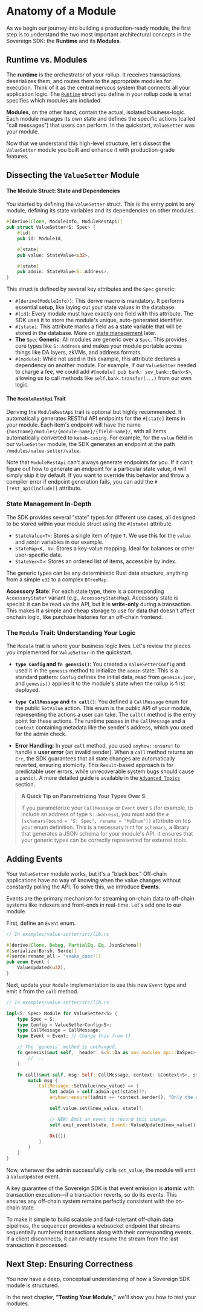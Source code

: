 # Anatomy of a Module

As we begin our journey into building a production-ready module, the first step is to understand the two most important architectural concepts in the Sovereign SDK: the **Runtime** and its **Modules**.

## Runtime vs. Modules

The **runtime** is the orchestrator of your rollup. It receives transactions, deserializes them, and routes them to the appropriate modules for execution. Think of it as the central nervous system that connects all your application logic. The [`Runtime`](https://github.com/Sovereign-Labs/sov-rollup-starter-wip/blob/main/crates/stf/stf-declaration/src/lib.rs#L51) struct you define in your rollup code is what specifies which modules are included.

**Modules**, on the other hand, contain the actual, isolated business-logic. Each module manages its own state and defines the specific actions (called "call messages") that users can perform.  In the quickstart, `ValueSetter` was your module.

Now that we understand this high-level structure, let's dissect the `ValueSetter` module you built and enhance it with production-grade features.

## Dissecting the `ValueSetter` Module

#### The Module Struct: State and Dependencies

You started by defining the `ValueSetter` struct. This is the entry point to any module, defining its state variables and its dependencies on other modules.

```rust
#[derive(Clone, ModuleInfo, ModuleRestApi)]
pub struct ValueSetter<S: Spec> {
    #[id]
    pub id: ModuleId,

    #[state]
    pub value: StateValue<u32>,

    #[state]
    pub admin: StateValue<S::Address>,
}
```
This struct is defined by several key attributes and the `Spec` generic:

*   `#[derive(ModuleInfo)]`: This derive macro is mandatory. It performs essential setup, like laying out your state values in the database.
*   `#[id]`: Every module must have exactly one field with this attribute. The SDK uses it to store the module's unique, auto-generated identifier.
*   `#[state]`: This attribute marks a field as a state variable that will be stored in the database. More on [state management](#state-management-in-depth) later.
*   **The** `Spec` **Generic**: All modules are generic over a `Spec`. This provides core types like `S::Address` and makes your module portable across things like DA layers, zkVMs, and address formats.
*   `#[module]`: While not used in this example, this attribute declares a dependency on another module. For example, if our `ValueSetter` needed to charge a fee, we could add `#[module] pub bank: sov_bank::Bank<S>`, allowing us to call methods like `self.bank.transfer(...)` from our own logic.

#### The `ModuleRestApi` Trait

Deriving the `ModuleRestApi` trait is optional but highly recommended. It automatically generates RESTful API endpoints for the `#[state]` items in your module. Each item's endpoint will have the name `{hostname}/modules/{module-name}/{field-name}/`, with all items automatically converted to `kebab-casing`. For example, for the `value` field in our `ValueSetter` module, the SDK generates an endpoint at the path `/modules/value-setter/value`.

Note that `ModuleRestApi` can't always generate endpoints for you. If it can't figure out how to generate an endpoint for a particular state value, it will simply skip it by default. If you want to override this behavior and throw a compiler error if endpoint generation fails, you can add the `#[rest_api(include)]` attribute.

### State Management In-Depth

The SDK provides several "state" types for different use cases, all designed to be stored within your module struct using the `#[state]` attribute.

*   `StateValue<T>`: Stores a single item of type `T`. We use this for the `value` and `admin` variables in our example.
*   `StateMap<K, V>`: Stores a key-value mapping. Ideal for balances or other user-specific data.
*   `StateVec<T>`: Stores an ordered list of items, accessible by index.

The generic types can be any deterministic Rust data structure, anything from a simple `u32` to a complex `BTreeMap`.

**Accessory State**: For each state type, there is a corresponding `AccessoryState*` variant (e.g., `AccessoryStateMap`). Accessory state is special: it can be read via the API, but it is **write-only** during a transaction. This makes it a simple and cheap storage to use for data that doesn't affect onchain logic, like purchase histories for an off-chain frontend.

### The `Module` Trait: Understanding Your Logic

The `Module` trait is where your business logic lives. Let's review the pieces you implemented for `ValueSetter` in the quickstart.

*   **`type Config` and `fn genesis()`**: You created a `ValueSetterConfig` and used it in the `genesis` method to initialize the `admin` state. This is a standard pattern: `Config` defines the initial data, read from `genesis.json`, and `genesis()` applies it to the module's state when the rollup is first deployed.

*   **`type CallMessage` and `fn call()`**: You defined a `CallMessage` enum for the public `SetValue` action. This enum is the public API of your module, representing the actions a user can take. The `call()` method is the entry point for these actions. The runtime passes in the `CallMessage` and a `Context` containing metadata like the sender's address, which you used for the admin check.

*   **Error Handling**: In your `call` method, you used `anyhow::ensure!` to handle a **user error** (an invalid sender). When a `call` method returns an `Err`, the SDK guarantees that all state changes are automatically reverted, ensuring atomicity. This `Result`-based approach is for predictable user errors, while unrecoverable system bugs should cause a `panic!`. A more detailed guide is available in the [`Advanced Topics`](./4-4-advanced-topics.md) section.

> **A Quick Tip on Parametrizing Your Types Over S**
>
> If you parameterize your `CallMessage` or `Event` over `S` (for example, to include an address of type `S::Address`), you must add the `#[schemars(bound = "S: Spec", rename = "MyEnum")]` attribute on top your enum definition. This is a necessary hint for `schemars`, a library that generates a JSON schema for your module's API. It ensures that your generic types can be correctly represented for external tools.



## Adding Events

Your `ValueSetter` module works, but it's a "black box." Off-chain applications have no way of knowing when the value changes without constantly polling the API. To solve this, we introduce **Events**.

Events are the primary mechanism for streaming on-chain data to off-chain systems like indexers and front-ends in real-time. Let's add one to our module.

First, define an `Event` enum.

```rust
// In examples/value-setter/src/lib.rs

#[derive(Clone, Debug, PartialEq, Eq, JsonSchema)]
#[serialize(Borsh, Serde)]
#[serde(rename_all = "snake_case")]
pub enum Event {
    ValueUpdated(u32),
}
```

Next, update your `Module` implementation to use this new `Event` type and emit it from the `call` method.

```rust
// In examples/value-setter/src/lib.rs

impl<S: Spec> Module for ValueSetter<S> {
    type Spec = S;
    type Config = ValueSetterConfig<S>;
    type CallMessage = CallMessage;
    type Event = Event; // Change this from ()

    // The `genesis` method is unchanged.
    fn genesis(&mut self, _header: &<S::Da as sov_modules_api::DaSpec>::BlockHeader, config: &Self::Config, state: &mut impl GenesisState<S>) -> Result<()> {
        // ...
    }

    fn call(&mut self, msg: Self::CallMessage, context: &Context<S>, state: &mut impl TxState<S>) -> Result<()> {
        match msg {
            CallMessage::SetValue(new_value) => {
                let admin = self.admin.get(state)??;
                anyhow::ensure!(admin == *context.sender(), "Only the admin can set the value.");

                self.value.set(&new_value, state)?;

                // NEW: Emit an event to record this change.
                self.emit_event(state, Event::ValueUpdated(new_value));

                Ok(())
            }
        }
    }
}
```

Now, whenever the admin successfully calls `set_value`, the module will emit a `ValueUpdated` event.

A key guarantee of the Sovereign SDK is that event emission is **atomic** with transaction execution—if a transaction reverts, so do its events. This ensures any off-chain system remains perfectly consistent with the on-chain state. 

To make it simple to build scalable and faul-tolertant off-chain data pipelines, the sequencer provides a websocket endpoint that streams sequentially numbered transactions along with their corresponding events. If a client disconnects, it can reliably resume the stream from the last transaction it processed.

## Next Step: Ensuring Correctness

You now have a deep, conceptual understanding of how a Sovereign SDK module is structured.

In the next chapter, **"Testing Your Module,"** we'll show you how to test your modules.
